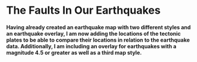 # The Faults In Our Earthquakes

#### Having already created an earthquake map with two different styles and an earthquake overlay, I am now adding the locations of the tectonic plates to be able to compare their locations in relation to the earthquake data. Additionally, I am including an overlay for earthquakes with a magnitude 4.5 or greater as well as a third map style.  